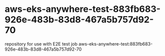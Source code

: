 # aws-eks-anywhere-test-883fb683-926e-483b-83d8-467a5b757d92-70
repository for use with E2E test job aws-eks-anywhere-test:883fb683-926e-483b-83d8-467a5b757d92-70
